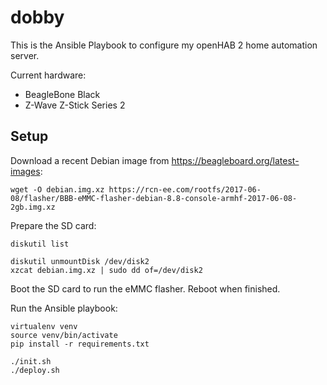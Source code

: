 # dobby

This is the Ansible Playbook to configure my openHAB 2 home automation server.

Current hardware:
- BeagleBone Black
- Z-Wave Z-Stick Series 2

## Setup

Download a recent Debian image from https://beagleboard.org/latest-images:

    wget -O debian.img.xz https://rcn-ee.com/rootfs/2017-06-08/flasher/BBB-eMMC-flasher-debian-8.8-console-armhf-2017-06-08-2gb.img.xz

Prepare the SD card:

    diskutil list

    diskutil unmountDisk /dev/disk2
    xzcat debian.img.xz | sudo dd of=/dev/disk2

Boot the SD card to run the eMMC flasher. Reboot when finished.

Run the Ansible playbook:

    virtualenv venv
    source venv/bin/activate
    pip install -r requirements.txt

    ./init.sh
    ./deploy.sh
